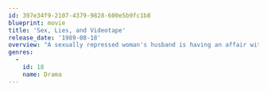 ```yaml
---
id: 397e34f9-2107-4379-9828-600e5b9fc1b8
blueprint: movie
title: 'Sex, Lies, and Videotape'
release_date: '1989-08-18'
overview: "A sexually repressed woman's husband is having an affair with her sister. The arrival of a visitor with a rather unusual fetish changes everything."
genres:
  -
    id: 18
    name: Drama
---
```

